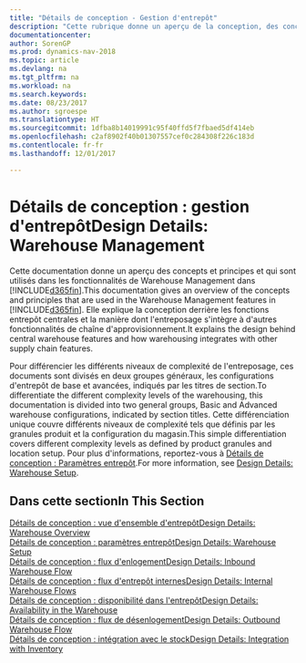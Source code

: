 ```yaml
---
title: "Détails de conception - Gestion d'entrepôt"
description: "Cette rubrique donne un aperçu de la conception, des concepts et des principes associés aux fonctionnalités de gestion d'entrepôt dans [!INCLUDE[d365fin](includes/d365fin_md.md)]."
documentationcenter: 
author: SorenGP
ms.prod: dynamics-nav-2018
ms.topic: article
ms.devlang: na
ms.tgt_pltfrm: na
ms.workload: na
ms.search.keywords: 
ms.date: 08/23/2017
ms.author: sgroespe
ms.translationtype: HT
ms.sourcegitcommit: 1dfba8b14019991c95f40ffd5f7fbaed5df414eb
ms.openlocfilehash: c2af8902f40b01307557cef0c284308f226c183d
ms.contentlocale: fr-fr
ms.lasthandoff: 12/01/2017

---
```

# <a name="design-details-warehouse-management"></a><span data-ttu-id="986ea-103">Détails de conception : gestion d'entrepôt</span><span class="sxs-lookup"><span data-stu-id="986ea-103">Design Details: Warehouse Management</span></span>
<span data-ttu-id="986ea-104">Cette documentation donne un aperçu des concepts et principes et qui sont utilisés dans les fonctionnalités de Warehouse Management dans [!INCLUDE[d365fin](includes/d365fin_md.md)].</span><span class="sxs-lookup"><span data-stu-id="986ea-104">This documentation gives an overview of the concepts and principles that are used in the Warehouse Management features in [!INCLUDE[d365fin](includes/d365fin_md.md)].</span></span> <span data-ttu-id="986ea-105">Elle explique la conception derrière les fonctions entrepôt centrales et la manière dont l'entreposage s'intègre à d'autres fonctionnalités de chaîne d'approvisionnement.</span><span class="sxs-lookup"><span data-stu-id="986ea-105">It explains the design behind central warehouse features and how warehousing integrates with other supply chain features.</span></span>  

<span data-ttu-id="986ea-106">Pour différencier les différents niveaux de complexité de l'entreposage, ces documents sont divisés en deux groupes généraux, les configurations d'entrepôt de base et avancées, indiqués par les titres de section.</span><span class="sxs-lookup"><span data-stu-id="986ea-106">To differentiate the different complexity levels of the warehousing, this documentation is divided into two general groups, Basic and Advanced warehouse configurations, indicated by section titles.</span></span> <span data-ttu-id="986ea-107">Cette différenciation unique couvre différents niveaux de complexité tels que définis par les granules produit et la configuration du magasin.</span><span class="sxs-lookup"><span data-stu-id="986ea-107">This simple differentiation covers different complexity levels as defined by product granules and location setup.</span></span> <span data-ttu-id="986ea-108">Pour plus d'informations, reportez\-vous à [Détails de conception : Paramètres entrepôt](design-details-warehouse-setup.md).</span><span class="sxs-lookup"><span data-stu-id="986ea-108">For more information, see [Design Details: Warehouse Setup](design-details-warehouse-setup.md).</span></span>  

## <a name="in-this-section"></a><span data-ttu-id="986ea-109">Dans cette section</span><span class="sxs-lookup"><span data-stu-id="986ea-109">In This Section</span></span>  
[<span data-ttu-id="986ea-110">Détails de conception : vue d'ensemble d'entrepôt</span><span class="sxs-lookup"><span data-stu-id="986ea-110">Design Details: Warehouse Overview</span></span>](design-details-warehouse-overview.md)  
[<span data-ttu-id="986ea-111">Détails de conception : paramètres entrepôt</span><span class="sxs-lookup"><span data-stu-id="986ea-111">Design Details: Warehouse Setup</span></span>](design-details-warehouse-setup.md)  
[<span data-ttu-id="986ea-112">Détails de conception : flux d'enlogement</span><span class="sxs-lookup"><span data-stu-id="986ea-112">Design Details: Inbound Warehouse Flow</span></span>](design-details-inbound-warehouse-flow.md)  
[<span data-ttu-id="986ea-113">Détails de conception : flux d'entrepôt internes</span><span class="sxs-lookup"><span data-stu-id="986ea-113">Design Details: Internal Warehouse Flows</span></span>](design-details-internal-warehouse-flows.md)  
[<span data-ttu-id="986ea-114">Détails de conception : disponibilité dans l'entrepôt</span><span class="sxs-lookup"><span data-stu-id="986ea-114">Design Details: Availability in the Warehouse</span></span>](design-details-availability-in-the-warehouse.md)  
[<span data-ttu-id="986ea-115">Détails de conception : flux de désenlogement</span><span class="sxs-lookup"><span data-stu-id="986ea-115">Design Details: Outbound Warehouse Flow</span></span>](design-details-outbound-warehouse-flow.md)  
[<span data-ttu-id="986ea-116">Détails de conception : intégration avec le stock</span><span class="sxs-lookup"><span data-stu-id="986ea-116">Design Details: Integration with Inventory</span></span>](design-details-integration-with-inventory.md)

